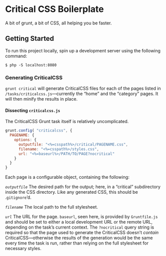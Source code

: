 # Critical CSS Boilerplate

A bit of grunt, a bit of CSS, all helping you be faster.


## Getting Started
To run this project locally, spin up a development server using the following command:

```shell
$ php -S localhost:8080
```

### Generating CriticalCSS

`grunt critical` will generate CriticalCSS files for each of the pages listed in `/tasks/criticalcss.js`—currently the “home” and the “category” pages. It will then minify the results in place.

#### Dissecting `criticalcss.js`

The CriticalCSS Grunt task itself is relatively uncomplicated. 

```javascript
grunt.config( "criticalcss", {
  PAGENAME: {
    options: {
      outputfile: "<%=csspath%>/critical/PAGENAME.css",
      filename: "<%=csspath%>/styles.css",
      url: "<%=baseurl%>/PATH/TO/PAGE?nocritical"
    }
  }
}
```

Each page is a configurable object, containing the following:

*`outputfile`*
The desired path for the output; here, in a “critical” subdirectory inside the CSS directory. Like any generated CSS, this should be .`gitignore`’d.

*`filename`*
The local path to the full stylesheet.

*`url`*
The URL for the page. `baseurl`, seen here, is provided by `Gruntfile.js` and should be set to either a local development URL or the remote URL, depending on the task’s current context. The `?nocritical` query string is required so that the page used to generate the CriticalCSS doesn’t _contain_ CriticalCSS—otherwise the results of the generation would be the same every time the task is run, rather than relying on the full stylesheet for necessary styles.